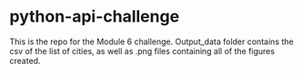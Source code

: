 # python-api-challenge
This is the repo for the Module 6 challenge. Output_data folder contains the csv of the list of cities, as well as .png files containing all of the figures created.

